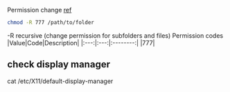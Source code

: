 Permission change
[ref](http://linuxcommand.org/lts0070.php)

```bash
chmod -R 777 /path/to/folder
```
-R recursive (change permission for subfolders and files)
Permission codes
|Value|Code|Description|
|:---:|:---:|:--------:|
|777|

## check display manager
cat /etc/X11/default-display-manager
